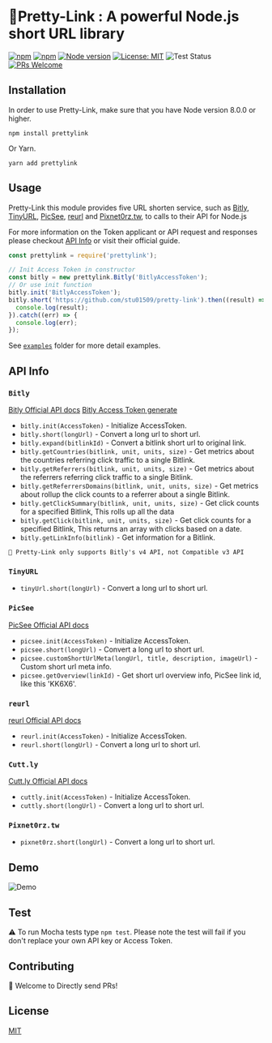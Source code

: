 # 🔗Pretty-Link : A powerful Node.js short URL library

[![npm](https://img.shields.io/npm/v/prettylink)](https://www.npmjs.com/package/prettylink)
[![npm](https://img.shields.io/npm/dm/prettylink)](https://www.npmjs.com/package/prettylink)
[![Node version](https://img.shields.io/badge/node.js->=_8.0-green.svg)](https://nodejs.org/download/)
[![License: MIT](https://img.shields.io/badge/License-MIT-blue.svg)](https://opensource.org/licenses/MIT)
![Test Status](https://github.com/stu01509/pretty-link/actions/workflows/pull-request.yml/badge.svg)
[![PRs Welcome](https://img.shields.io/badge/PRs-welcome-brightgreen.svg)](http://makeapullrequest.com)

## Installation

In order to use Pretty-Link, make sure that you have Node version 8.0.0 or higher.

```shell
npm install prettylink
```

Or Yarn.

```shell
yarn add prettylink
```

## Usage

Pretty-Link this module provides five URL shorten service, such as [Bitly](https://bitly.com/), [TinyURL](https://tinyurl.com/), [PicSee](https://picsee.co/), [reurl](https://reurl.cc/main/tw) and [Pixnet0rz.tw](http://0rz.tw/), to calls to their API for Node.js

For more information on the Token applicant or API request and responses please checkout [API Info](#API-Info) or visit their official guide.

```js
const prettylink = require('prettylink');

// Init Access Token in constructor 
const bitly = new prettylink.Bitly('BitlyAccessToken');
// Or use init function
bitly.init('BitlyAccessToken');
bitly.short('https://github.com/stu01509/pretty-link').then((result) => {
  console.log(result);
}).catch((err) => {
  console.log(err);
});

```

See [`examples`](examples) folder for more detail examples.

## API Info

### `Bitly`

 [Bitly Official API docs](https://dev.bitly.com/v4_documentation.html)
 [Bitly Access Token generate](https://www.youtube.com/watch?v=Bdq9vcQ8vfw&)

* `bitly.init(AccessToken)` - Initialize AccessToken.
* `bitly.short(longUrl)` - Convert a long url to short url.
* `bitly.expand(bitlinkId)` - Convert a bitlink short url to original link.
* `bitly.getCountries(bitlink, unit, units, size)` - Get metrics about the countries referring click traffic to a single Bitlink.
* `bitly.getReferrers(bitlink, unit, units, size)` - Get metrics about the referrers referring click traffic to a single Bitlink.
* `bitly.getReferrersDomains(bitlink, unit, units, size)` - Get metrics about rollup the click counts to a referrer about a single Bitlink.
* `bitly.getClickSummary(bitlink, unit, units, size)` - Get click counts for a specified Bitlink, This rolls up all the data
* `bitly.getClick(bitlink, unit, units, size)` - Get click counts for a specified Bitlink, This returns an array with clicks based on a date.
* `bitly.getLinkInfo(bitlink)` - Get information for a Bitlink.

`📌 Pretty-Link only supports Bitly's v4 API, not Compatible v3 API`

### `TinyURL`

* `tinyUrl.short(longUrl)` - Convert a long url to short url.

### `PicSee`

[PicSee Official API docs](https://picsee.co/developers/)

* `picsee.init(AccessToken)` - Initialize AccessToken.
* `picsee.short(longUrl)` - Convert a long url to short url.
* `picsee.customShortUrlMeta(longUrl, title, description, imageUrl)` - Custom short url meta info.
* `picsee.getOverview(linkId)` - Get short url overview info, PicSee link id, like this 'KK6X6'.

### `reurl`

[reurl Official API docs](https://reurl.cc/info/tw/api)

* `reurl.init(AccessToken)` - Initialize AccessToken.
* `reurl.short(longUrl)` - Convert a long url to short url.

### `Cutt.ly`

[Cutt.ly Official API docs](https://cutt.ly/api-documentation/cuttly-links-api)

* `cuttly.init(AccessToken)` - Initialize AccessToken.
* `cuttly.short(longUrl)` - Convert a long url to short url.

### `Pixnet0rz.tw`

* `pixnet0rz.short(longUrl)` - Convert a long url to short url.

## Demo

![Demo](https://imgur.com/FjKL1a2.gif)

## Test

⚠️ To run Mocha tests type `npm test`. Please note the test will fail if you don't replace your own API key or Access Token.

## Contributing

🎉 Welcome to Directly send PRs!

## License

[MIT](LICENSE)
